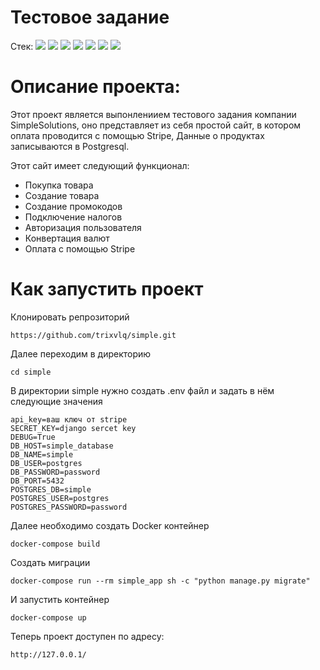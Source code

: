 # Тестовое задание

Стек:
<img src="https://img.shields.io/badge/Python-4169E1?style=for-the-badge"/> <img src="https://img.shields.io/badge/Django-008000?style=for-the-badge"/> <img src="https://img.shields.io/badge/DRF-800000?style=for-the-badge"/> <img src="https://img.shields.io/badge/Docker-00BFFF?style=for-the-badge"/> <img src="https://img.shields.io/badge/PostgreSQL-87CEEB?style=for-the-badge"/> <img src = "https://img.shields.io/badge/Bootstrap-563D7C?style=for-the-badge&logo=bootstrap&logoColor=white"> <img src = "https://img.shields.io/badge/Stripe-626CD9?style=for-the-badge&logo=Stripe&logoColor=white">
# Описание проекта:
Этот проект является выпонлениием тестового задания компании SimpleSolutions, оно представляет из себя простой сайт, в котором оплата проводится с помощью Stripe, Данные о продуктах записываются в Postgresql.

Этот сайт имеет следующий функционал:

- Покупка товара
- Создание товара
- Создание промокодов
- Подключение налогов
- Авторизация пользователя
- Конвертация валют
- Оплата с помощью Stripe

# Как запустить проект

Клонировать репрозиторий

```
https://github.com/trixvlq/simple.git
```
Далее переходим в директорию
```
cd simple
```
В директории simple нужно создать .env файл и задать в нём следующие значения
```
api_key=ваш ключ от stripe
SECRET_KEY=django sercet key
DEBUG=True
DB_HOST=simple_database
DB_NAME=simple
DB_USER=postgres
DB_PASSWORD=password
DB_PORT=5432
POSTGRES_DB=simple
POSTGRES_USER=postgres
POSTGRES_PASSWORD=password
```
Далее необходимо создать Docker контейнер
```
docker-compose build
```
Создать миграции
```
docker-compose run --rm simple_app sh -c "python manage.py migrate"
```
И запустить контейнер
```
docker-compose up
```
Теперь проект доступен по адресу:
```
http://127.0.0.1/
```
